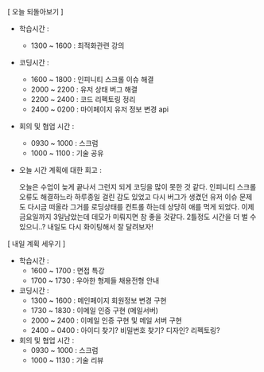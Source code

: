 [ 오늘 되돌아보기 ]

- 학습시간 :

  - 1300 ~ 1600 : 최적화관련 강의

- 코딩시간 :

  - 1600 ~ 1800 : 인피니티 스크롤 이슈 해결
  - 2000 ~ 2200 : 유저 상태 버그 해결
  - 2200 ~ 2400 : 코드 리펙토링 정리
  - 2400 ~ 0200 : 마이페이지 유저 정보 변경 api

- 회의 및 협업 시간 :

  - 0930 ~ 1000 : 스크럼
  - 1000 ~ 1100 : 기술 공유

- 오늘 시간 계획에 대한 회고 :

  오늘은 수업이 늦게 끝나서 그런지 되게 코딩을 많이 못한 것 같다. 인피니티 스크롤 오류도 해결하느라 하루종일 걸린 감도 있었고 다시 버그가 생겼던 유저 이슈 문제도 다시금 떠올라 그거를 로딩상태를 컨트롤 하는데 상당히 애를 먹게 되었다. 이제 금요일까지 3일남았는데 데모가 미뤄지면 참 좋을 것같다. 2틀정도 시간을 더 벌 수 있으니..? 내일도 다시 화이팅해서 잘 달려보자!

[ 내일 계획 세우기 ]

- 학습시간 :
  - 1600 ~ 1700 : 면접 특강
  - 1700 ~ 1730 : 우아한 형제들 채용전형 안내
- 코딩시간 :
  - 1300 ~ 1600 : 메인페이지 회원정보 변경 구현
  - 1730 ~ 1830 : 이메일 인증 구현 (메일서버)
  - 2000 ~ 2400 : 이메일 인증 구현 및 메일 서버 구현
  - 2400 ~ 0400 : 아이디 찾기? 비밀번호 찾기? 디자인? 리펙토링?
- 회의 및 협업 시간 :
  - 0930 ~ 1000 : 스크럼
  - 1000 ~ 1130 : 기술 리뷰